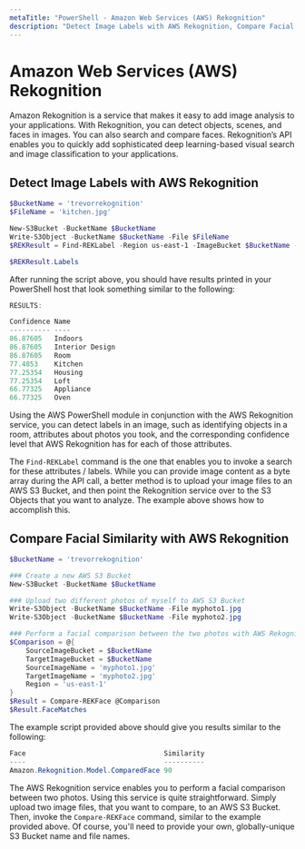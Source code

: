 ```yaml
---
metaTitle: "PowerShell - Amazon Web Services (AWS) Rekognition"
description: "Detect Image Labels with AWS Rekognition, Compare Facial Similarity with AWS Rekognition"
---
```


# Amazon Web Services (AWS) Rekognition


Amazon Rekognition is a service that makes it easy to add image analysis to your applications. With Rekognition, you can detect objects, scenes, and faces in images. You can also search and compare faces. Rekognition’s API enables you to quickly add sophisticated deep learning-based visual search and image classification to your applications.



## Detect Image Labels with AWS Rekognition


```powershell
$BucketName = 'trevorrekognition'
$FileName = 'kitchen.jpg'

New-S3Bucket -BucketName $BucketName
Write-S3Object -BucketName $BucketName -File $FileName
$REKResult = Find-REKLabel -Region us-east-1 -ImageBucket $BucketName -ImageName $FileName

$REKResult.Labels

```

After running the script above, you should have results printed in your PowerShell host that look something similar to the following:

```powershell
RESULTS:

Confidence Name
---------- ----
86.87605   Indoors
86.87605   Interior Design
86.87605   Room
77.4853    Kitchen
77.25354   Housing
77.25354   Loft
66.77325   Appliance
66.77325   Oven

```

Using the AWS PowerShell module in conjunction with the AWS Rekognition service, you can detect labels in an image, such as identifying objects in a room, attributes about photos you took, and the corresponding confidence level that AWS Rekognition has for each of those attributes.

The `Find-REKLabel` command is the one that enables you to invoke a search for these attributes / labels. While you can provide image content as a byte array during the API call, a better method is to upload your image files to an AWS S3 Bucket, and then point the Rekognition service over to the S3 Objects that you want to analyze. The example above shows how to accomplish this.



## Compare Facial Similarity with AWS Rekognition


```powershell
$BucketName = 'trevorrekognition'

### Create a new AWS S3 Bucket
New-S3Bucket -BucketName $BucketName

### Upload two different photos of myself to AWS S3 Bucket
Write-S3Object -BucketName $BucketName -File myphoto1.jpg
Write-S3Object -BucketName $BucketName -File myphoto2.jpg

### Perform a facial comparison between the two photos with AWS Rekognition
$Comparison = @{
    SourceImageBucket = $BucketName
    TargetImageBucket = $BucketName
    SourceImageName = 'myphoto1.jpg'
    TargetImageName = 'myphoto2.jpg'
    Region = 'us-east-1'
}
$Result = Compare-REKFace @Comparison
$Result.FaceMatches

```

The example script provided above should give you results similar to the following:

```powershell
Face                                  Similarity
----                                  ----------
Amazon.Rekognition.Model.ComparedFace 90

```

The AWS Rekognition service enables you to perform a facial comparison between two photos. Using this service is quite straightforward. Simply upload two image files, that you want to compare, to an AWS S3 Bucket. Then, invoke the `Compare-REKFace` command, similar to the example provided above. Of course, you'll need to provide your own, globally-unique S3 Bucket name and file names.

